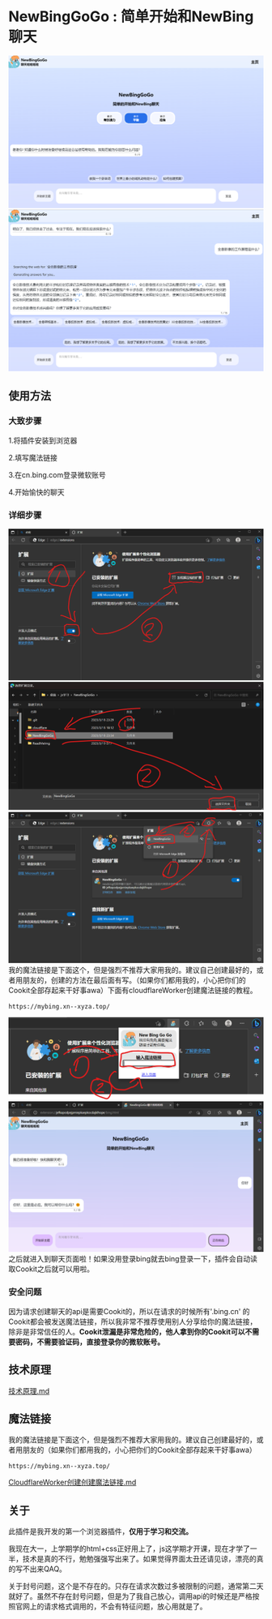 # NewBingGoGo : 简单开始和NewBing聊天

![和newbing聊天的图片](./ReadMeImg/1.png)
![和newbing聊天的图片](./ReadMeImg/1.1.png)


## 使用方法

### 大致步骤
1.将插件安装到浏览器

2.填写魔法链接

3.在cn.bing.com登录微软账号

4.开始愉快的聊天

### 详细步骤
![](./ReadMeImg/4.png)
![](./ReadMeImg/5.png)
![](./ReadMeImg/6.png)
我的魔法链接是下面这个，但是强烈不推荐大家用我的。建议自己创建最好的，或者用朋友的，创建的方法在最后面有写。（如果你们都用我的，小心把你们的Cookit全部存起来干好事awa）下面有cloudflareWorker创建魔法链接的教程。
~~~
https://mybing.xn--xyza.top/
~~~
![](./ReadMeImg/7.png)
![](./ReadMeImg/8.png)
之后就进入到聊天页面啦！如果没用登录bing就去bing登录一下，插件会自动读取Cookit之后就可以用啦。


### 安全问题
因为请求创建聊天的api是需要Cookit的，所以在请求的时候所有'.bing.cn' 的Cookit都会被发送魔法链接，所以我非常不推荐使用别人分享给你的魔法链接，除非是非常信任的人。**Cookit泄漏是非常危险的，他人拿到你的Cookit可以不需要密码，不需要验证码，直接登录你的微软账号。**


## 技术原理

[技术原理.md](./%E6%8A%80%E6%9C%AF%E5%8E%9F%E7%90%86.md)

## 魔法链接
我的魔法链接是下面这个，但是强烈不推荐大家用我的。建议自己创建最好的，或者用朋友的（如果你们都用我的，小心把你们的Cookit全部存起来干好事awa）
~~~
https://mybing.xn--xyza.top/
~~~

[CloudflareWorker创建创建魔法链接.md](./CloudflareWorker%E5%88%9B%E5%BB%BA%E5%88%9B%E5%BB%BA%E9%AD%94%E6%B3%95%E9%93%BE%E6%8E%A5.md)

## 关于

此插件是我开发的第一个浏览器插件，**仅用于学习和交流。**

我现在大一，上学期学的html+css正好用上了，js这学期才开课，现在才学了一半，技术是真的不行，勉勉强强写出来了。如果觉得界面太丑还请见谅，漂亮的真的写不出来QAQ。

关于封号问题，这个是不存在的。只存在请求次数过多被限制的问题，通常第二天就好了。虽然不存在封号问题，但是为了我自己放心，调用api的时候还是严格按照官网上的请求格式调用的，不会有特征问题，放心用就是了。


